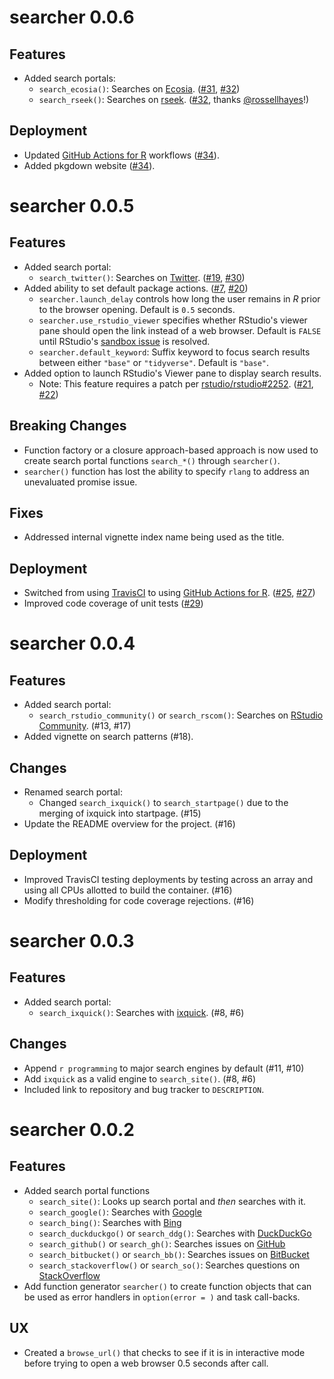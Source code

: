 # searcher 0.0.6

## Features

- Added search portals:
    - `search_ecosia()`: Searches on [Ecosia](https://www.ecosia.org/). 
      ([#31](https://github.com/r-assist/searcher/issues/31), 
       [#32](https://github.com/r-assist/searcher/pull/32))
    - `search_rseek()`: Searches on [rseek](https://rseek.org/). 
      ([#32](https://github.com/r-assist/searcher/pull/33), thanks [@rossellhayes](https://github.com/rossellhayes)!)
      
## Deployment

- Updated [GitHub Actions for R](https://github.com/r-lib/actions) workflows
  ([#34](https://github.com/r-assist/searcher/pull/34)).
- Added pkgdown website ([#34](https://github.com/r-assist/searcher/pull/34)).

# searcher 0.0.5

## Features

- Added search portal:
    - `search_twitter()`: Searches on [Twitter](https://twitter.com/search). 
      ([#19](https://github.com/r-assist/searcher/issues/19), 
       [#30](https://github.com/r-assist/searcher/pull/30))
- Added ability to set default package actions.
  ([#7](https://github.com/r-assist/searcher/issues/7),
   [#20](https://github.com/r-assist/searcher/pull/20))
  - `searcher.launch_delay` controls how long the user remains in _R_ prior
    to the browser opening. Default is `0.5` seconds.
  - `searcher.use_rstudio_viewer` specifies whether RStudio's viewer pane should
    open the link instead of a web browser. Default is `FALSE` until RStudio's
    [sandbox issue](https://github.com/rstudio/rstudio/issues/2252) is resolved.
  - `searcher.default_keyword`: Suffix keyword to focus search results
    between either `"base"` or `"tidyverse"`. Default is `"base"`.
- Added option to launch RStudio's Viewer pane to display search results.
  - Note: This feature requires a patch per [rstudio/rstudio#2252](https://github.com/rstudio/rstudio/issues/2252). 
  ([#21](https://github.com/r-assist/searcher/issues/21),
   [#22](https://github.com/r-assist/searcher/pull/22))

## Breaking Changes

- Function factory or a closure approach-based approach is now used to create
  search portal functions `search_*()` through `searcher()`. 
- `searcher()` function has lost the ability to specify `rlang` to address
  an unevaluated promise issue.
  
## Fixes

- Addressed internal vignette index name being used as the title.

## Deployment

- Switched from using [TravisCI](http://travis-ci.com/) to using
  [GitHub Actions for R](https://github.com/r-lib/actions). 
  ([#25](https://github.com/r-assist/searcher/issues/25),
   [#27](https://github.com/r-assist/searcher/pull/27))
- Improved code coverage of unit tests ([#29](https://github.com/r-assist/searcher/pull/29))

# searcher 0.0.4

## Features

- Added search portal:
    - `search_rstudio_community()` or `search_rscom()`: Searches on [RStudio Community](https://community.rstudio.com/search). 
      (#13, #17)
- Added vignette on search patterns (#18).

## Changes

- Renamed search portal:
    - Changed `search_ixquick()` to `search_startpage()` due to the 
      merging of ixquick into startpage. (#15)
- Update the README overview for the project. (#16)

## Deployment

- Improved TravisCI testing deployments by testing across an array and using
  all CPUs allotted to build the container. (#16)
- Modify thresholding for code coverage rejections. (#16)

# searcher 0.0.3

## Features

- Added search portal:
    - `search_ixquick()`: Searches with [ixquick](https://www.ixquick.com/). (#8, #6)

## Changes

- Append `r programming` to major search engines by default (#11, #10)
- Add `ixquick` as a valid engine to `search_site()`. (#8, #6)
- Included link to repository and bug tracker to `DESCRIPTION`.

# searcher 0.0.2

## Features

- Added search portal functions
    - `search_site()`: Looks up search portal and _then_ searches with it.
    - `search_google()`: Searches with [Google](https://google.com/)
    - `search_bing()`: Searches with [Bing](https://www.bing.com)
    - `search_duckduckgo()` or `search_ddg()`: Searches with [DuckDuckGo](https://duckduckgo.com/)
    - `search_github()` or `search_gh()`: Searches issues on [GitHub](https://github.com/)
    - `search_bitbucket()` or `search_bb()`: Searches issues on [BitBucket](https://bitbucket.com/)
    - `search_stackoverflow()` or `search_so()`: Searches questions on [StackOverflow](https://stackoverflow.com/)
- Add function generator `searcher()` to create function objects that can be
  used as error handlers in `option(error = )` and task call-backs.

## UX

- Created a `browse_url()` that checks to see if it is in interactive mode before
  trying to open a web browser 0.5 seconds after call. 
